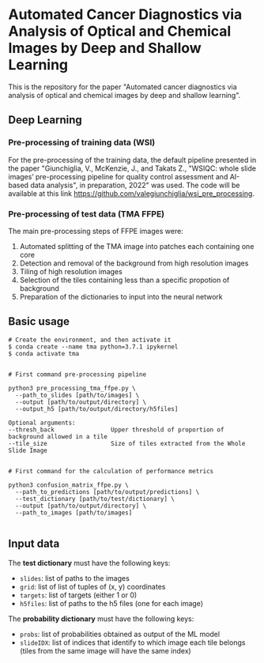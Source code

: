 # Automated Cancer Diagnostics via Analysis of Optical and Chemical Images by Deep and Shallow Learning

This is the repository for the paper "Automated cancer diagnostics via analysis of optical and chemical images by deep and shallow learning". 

## Deep Learning
### Pre-processing of training data (WSI)
For the pre-processing of the training data, the default pipeline presented in the paper "Giunchiglia, V., McKenzie, J., and Takats Z., "WSIQC: whole slide images’ pre-processing pipeline for quality control assessment and AI-based data analysis", in preparation, 2022" was used. The code will be available at this link https://github.com/valegiunchiglia/wsi_pre_processing. 

### Pre-processing of test data (TMA FFPE)
The main pre-processing steps of FFPE images were:
1. Automated splitting of the TMA image into patches each containing one core
2. Detection and removal of the background from high resolution images
3. Tiling of high resolution images
4. Selection of the tiles containing less than a specific propotion of background
5. Preparation of the dictionaries to input into the neural network

## Basic usage
```
# Create the environment, and then activate it
$ conda create --name tma python=3.7.1 ipykernel
$ conda activate tma


# First command pre-processing pipeline

python3 pre_processing_tma_ffpe.py \
  --path_to_slides [path/to/images] \
  --output [path/to/output/directory] \
  --output_h5 [path/to/output/directory/h5files]
 
Optional arguments:
--thresh_back                Upper threshold of proportion of background allowed in a tile
--tile_size                  Size of tiles extracted from the Whole Slide Image


# First command for the calculation of performance metrics

python3 confusion_matrix_ffpe.py \
  --path_to_predictions [path/to/output/predictions] \
  --test_dictionary [path/to/test/dictionary] \
  --output [path/to/output/directory] \
  --path_to_images [path/to/images]
 
```

## Input data 

The **test dictionary** must have the following keys:
- ```slides```: list of paths to the images
- ```grid```: list of list of tuples of (x, y) coordinates  
- ```targets```: list of targets (either 1 or 0)
- ```h5files```: list of paths to the h5 files (one for each image)

The **probability dictionary** must have the following keys:
- ```probs```: list of probabilities obtained as output of the ML model
- ```slideIDX```: list of indices that identify to which image each tile belongs (tiles from the same image will have the same index)
